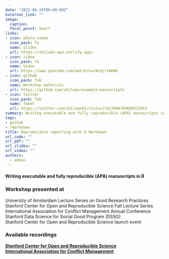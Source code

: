 ```yaml
---
date: "2022-05-24T00:00:00Z"
external_link: ""
image:
  caption: 
  focal_point: Smart
links:
- icon: photo-video
  icon_pack: fa
  name: Slides
  url: https://shilaan-apa.netlify.app/
- icon: video
  icon_pack: fa
  name: Video
  url: https://www.youtube.com/watch?v=LWcUjltWUNk
- icon: github
  icon_pack: fab
  name: Workshop materials
  url: https://github.com/shilaan/example-manuscripts
- icon: twitter
  icon_pack: fab
  name: Tweet 
  url: https://twitter.com/shilaan01/status/1413946789699325953
summary: Writing executable and fully reproducible (APA) manuscripts in R
tags:
- github
- rmarkdown
title: Reproducible reporting with R Markdown
url_code: ""
url_pdf: ""
url_slides: ""
url_video: ""
authors: 
  - admin
---
```


#### Writing executable and fully reproducible (APA) manuscripts in R


### Workshop presented at  
<i class="fa fa-check" aria-hidden="true" style="color:#035AA6"></i> University of Amsterdam Lecture Series on Good Research Practices  
<i class="fa fa-check" aria-hidden="true" style="color:#035AA6"></i> Stanford Center for Open and Reproducible Science Fall Lecture Series  
<i class="fa fa-check" aria-hidden="true" style="color:#035AA6"></i>  International Association for Conflict Management Annual Conference  
<i class="fa fa-check" aria-hidden="true" style="color:#035AA6"></i> Stanford Data Science for Social Good Program (DSSG)  
<i class="fa fa-check" aria-hidden="true" style="color:#035AA6"></i>  Stanford Center for Open and Reproducible Science launch event


### Available recordings  
<i class="fa fa-camera" aria-hidden="true" style="color:#035AA6"></i> [**Stanford Center for Open and Reproducible Science**](https://www.youtube.com/watch?v=LWcUjltWUNk)  
<i class="fa fa-camera-retro" aria-hidden="true" style="color:#035AA6"></i>
[**International Association for Conflict Management**](https://www.youtube.com/watch?v=ZmpUrdNrXiU)  


